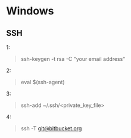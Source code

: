 # Windows
## SSH
1:
> ssh-keygen -t rsa -C "your email address"

2:
> eval $(ssh-agent)

3:
> ssh-add ~/.ssh/<private_key_file>

4:
> ssh -T git@bitbucket.org